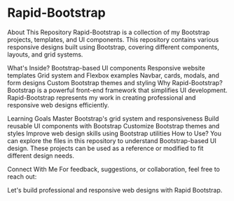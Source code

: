 # Rapid-Bootstrap

About This Repository
Rapid-Bootstrap is a collection of my Bootstrap projects, templates, and UI components. This repository contains various responsive designs built using Bootstrap, covering different components, layouts, and grid systems.

What's Inside?
Bootstrap-based UI components
Responsive website templates
Grid system and Flexbox examples
Navbar, cards, modals, and form designs
Custom Bootstrap themes and styling
Why Rapid-Bootstrap?
Bootstrap is a powerful front-end framework that simplifies UI development. Rapid-Bootstrap represents my work in creating professional and responsive web designs efficiently.

Learning Goals
Master Bootstrap's grid system and responsiveness
Build reusable UI components with Bootstrap
Customize Bootstrap themes and styles
Improve web design skills using Bootstrap utilities
How to Use?
You can explore the files in this repository to understand Bootstrap-based UI design. These projects can be used as a reference or modified to fit different design needs.

Connect With Me
For feedback, suggestions, or collaboration, feel free to reach out:

Let's build professional and responsive web designs with Rapid Bootstrap.
